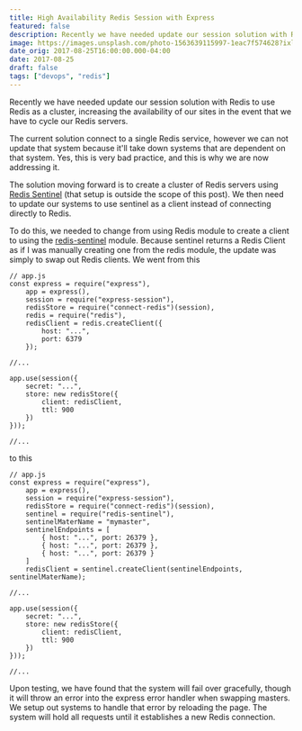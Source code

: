 ```yaml
---
title: High Availability Redis Session with Express
featured: false
description: Recently we have needed update our session solution with Redis to use Redis as a cluster, increasing the availability of our sites in the event that we have to cycle our Redis servers.
image: https://images.unsplash.com/photo-1563639115997-1eac7f574628?ixlib=rb-1.2.1&q=80&fm=jpg&crop=entropy&cs=tinysrgb&w=2000&fit=max&ixid=eyJhcHBfaWQiOjExNzczfQ
date_orig: 2017-08-25T16:00:00.000-04:00
date: 2017-08-25
draft: false
tags: ["devops", "redis"]
---
```


Recently we have needed update our session solution with Redis to use Redis as a cluster, increasing the availability of our sites in the event that we have to cycle our Redis servers.

The current solution connect to a single Redis service, however we can not update that system because it'll take down systems that are dependent on that system. Yes, this is very bad practice, and this is why we are now addressing it.

The solution moving forward is to create a cluster of Redis servers using [Redis Sentinel](https://redis.io/topics/sentinel?ref=blog.christophervachon.com) (that setup is outside the scope of this post). We then need to update our systems to use sentinel as a client instead of connecting directly to Redis.

To do this, we needed to change from using Redis module to create a client to using the [redis-sentinel](https://www.npmjs.com/package/redis-sentinel?ref=blog.christophervachon.com) module. Because sentinel returns a Redis Client as if I was manually creating one from the redis module, the update was simply to swap out Redis clients. We went from this

```
// app.js
const express = require("express"),
    app = express(),
    session = require("express-session"),
    redisStore = require("connect-redis")(session),
    redis = require("redis"),
    redisClient = redis.createClient({
        host: "...",
        port: 6379
    });

//...

app.use(session({
    secret: "...",
    store: new redisStore({
        client: redisClient,
        ttl: 900
    })
}));

//...
```

to this

```
// app.js
const express = require("express"),
    app = express(),
    session = require("express-session"),
    redisStore = require("connect-redis")(session),
    sentinel = require("redis-sentinel"),
    sentinelMaterName = "mymaster",
    sentinelEndpoints = [
        { host: "...", port: 26379 },
        { host: "...", port: 26379 },
        { host: "...", port: 26379 }
    ]
    redisClient = sentinel.createClient(sentinelEndpoints, sentinelMaterName);

//...

app.use(session({
    secret: "...",
    store: new redisStore({
        client: redisClient,
        ttl: 900
    })
}));

//...
```

Upon testing, we have found that the system will fail over gracefully, though it will throw an error into the express error handler when swapping masters. We setup out systems to handle that error by reloading the page. The system will hold all requests until it establishes a new Redis connection.
